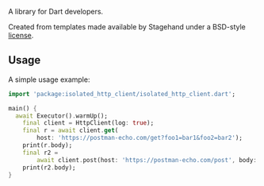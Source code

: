 A library for Dart developers.

Created from templates made available by Stagehand under a BSD-style
[license](https://github.com/dart-lang/stagehand/blob/master/LICENSE).

## Usage

A simple usage example:

```dart
import 'package:isolated_http_client/isolated_http_client.dart';

main() {
  await Executor().warmUp();
    final client = HttpClient(log: true);
    final r = await client.get(
        host: 'https://postman-echo.com/get?foo1=bar1&foo2=bar2');
    print(r.body);
    final r2 =
        await client.post(host: 'https://postman-echo.com/post', body: '123');
    print(r2.body);
}
```
